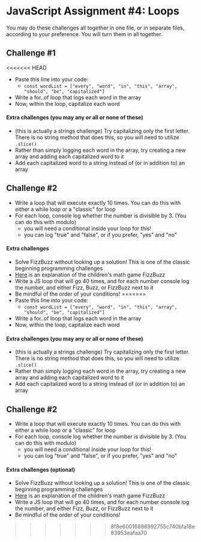 # JavaScript Assignment #4: Loops

You may do these challenges all together in one file, or in separate files, according to your preference. You will turn them in all together.

## Challenge #1

<<<<<<< HEAD
-   Paste this line into your code:
    -   `const wordList = ["every", "word", "in", "this", "array", "should", "be", "capitalized"]`
-   Write a for..of loop that logs each word in the array
-   Now, within the loop, capitalize each word

#### Extra challenges (you may any or all or none of these)

-   (this is actually a strings challenge) Try capitalizing only the first letter. There is no string method that does this, so you will need to utilize `.slice()`
-   Rather than simply logging each word in the array, try creating a new array and adding each capitalized word to it
-   Add each capitalized word to a string instead of (or in addition to) an array

## Challenge #2

-   Write a loop that will execute exactly 10 times. You can do this with either a while loop or a "classic" for loop
-   For each loop, console log whether the number is divisible by 3. (You can do this with modulo)
    -   you will need a conditional inside your loop for this!
    -   you can log "true" and "false", or if you prefer, "yes" and "no"

#### Extra challenges

-   Solve FizzBuzz without looking up a solution! This is one of the classic beginning programming challenges
-   [Here](https://en.wikipedia.org/wiki/Fizz_buzz) is an explanation of the children's math game FizzBuzz
-   Write a JS loop that will go 40 times, and for each number console log the number, and either Fizz, Buzz, or FizzBuzz next to it
-   Be mindful of the order of your conditions!
=======
- Paste this line into your code:
  - `const wordList = ["every", "word", "in", "this", "array", "should", "be", "capitalized"]`
- Write a for..of loop that logs each word in the array
- Now, within the loop, capitalize each word

#### Extra challenges (you may any or all or none of these)

- (this is actually a strings challenge) Try capitalizing only the first letter. There is no string method that does this, so you will need to utilize `.slice()`
- Rather than simply logging each word in the array, try creating a new array and adding each capitalized word to it
- Add each capitalized word to a string instead of (or in addition to) an array

## Challenge #2

- Write a loop that will execute exactly 10 times. You can do this with either a while loop or a "classic" for loop
- For each loop, console log whether the number is divisible by 3. (You can do this with modulo)
  - you will need a conditional inside your loop for this!
  - you can log "true" and "false", or if you prefer, "yes" and "no"

#### Extra challenges (optional)

- Solve FizzBuzz without looking up a solution! This is one of the classic beginning programming challenges
- [Here](https://en.wikipedia.org/wiki/Fizz_buzz) is an explanation of the children's math game FizzBuzz
- Write a JS loop that will go 40 times, and for each number console log the number, and either Fizz, Buzz, or FizzBuzz next to it
- Be mindful of the order of your conditions!
>>>>>>> 8f8e60016886992755c740bfa18e83953eafaa70

